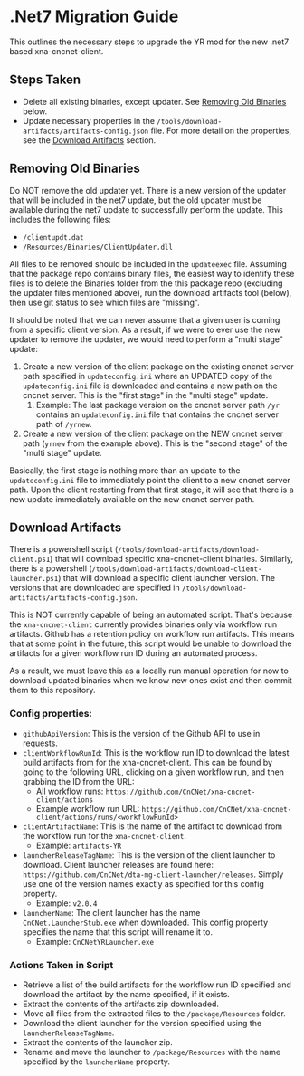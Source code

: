 ﻿# .Net7 Migration Guide

This outlines the necessary steps to upgrade the YR mod for the new .net7 based xna-cncnet-client.

## Steps Taken
- Delete all existing binaries, except updater. See [Removing Old Binaries](#removing-old-binaries) below.
- Update necessary properties in the `/tools/download-artifacts/artifacts-config.json` file. For more detail on the properties, see the [Download Artifacts](#download-artifacts) section.

## Removing Old Binaries

Do NOT remove the old updater yet. There is a new version of the updater that will be included in the net7 update, but the old updater must be available during the net7 update to successfully perform the update. This includes the following files:
  - `/clientupdt.dat`
  - `/Resources/Binaries/ClientUpdater.dll`

All files to be removed should be included in the `updateexec` file.
Assuming that the package repo contains binary files, the easiest way to identify these files is to delete the Binaries folder from the this package repo (excluding the updater files mentioned above), run the download artifacts tool (below), then use git status to see which files are "missing".

It should be noted that we can never assume that a given user is coming from a specific client version. As a result, if we were to ever use the new updater to remove the updater, we would need to perform a "multi stage" update:
1. Create a new version of the client package on the existing cncnet server path specified in `updateconfig.ini` where an UPDATED copy of the `updateconfig.ini` file is downloaded and contains a new path on the cncnet server. This is the "first stage" in the "multi stage" update.
   1. Example: The last package version on the cncnet server path `/yr` contains an `updateconfig.ini` file that contains the cncnet server path of `/yrnew`.
2. Create a new version of the client package on the NEW cncnet server path (`yrnew` from the example above). This is the "second stage" of the "multi stage" update.

Basically, the first stage is nothing more than an update to the `updateconfig.ini` file to immediately point the client to a new cncnet server path. Upon the client restarting from that first stage, it will see that there is a new update immediately available on the new cncnet server path.

## Download Artifacts

There is a powershell script (`/tools/download-artifacts/download-client.ps1`) that will download specific xna-cncnet-client binaries. Similarly, there is a powershell (`/tools/download-artifacts/download-client-launcher.ps1`) that will download a specific client launcher version.
The versions that are downloaded are specified in `/tools/download-artifacts/artifacts-config.json`.

This is NOT currently capable of being an automated script. That's because the `xna-cncnet-client` currently provides binaries only via workflow run artifacts. Github has a retention policy on workflow run artifacts. This means that at some point in the future, this script would be unable to download the artifacts for a given workflow run ID during an automated process.

As a result, we must leave this as a locally run manual operation for now to download updated binaries when we know new ones exist and then commit them to this repository.

### Config properties:
- `githubApiVersion`: This is the version of the Github API to use in requests.
- `clientWorkflowRunId`: This is the workflow run ID to download the latest build artifacts from for the xna-cncnet-client. This can be found by going to the following URL, clicking on a given workflow run, and then grabbing the ID from the URL:
  - All workflow runs: `https://github.com/CnCNet/xna-cncnet-client/actions`
  - Example workflow run URL: `https://github.com/CnCNet/xna-cncnet-client/actions/runs/<workflowRunId>`
- `clientArtifactName`: This is the name of the artifact to download from the workflow run for the `xna-cncnet-client`.
  - Example: `artifacts-YR`
- `launcherReleaseTagName`: This is the version of the client launcher to download. Client launcher releases are found here: `https://github.com/CnCNet/dta-mg-client-launcher/releases`. Simply use one of the version names exactly as specified for this config property. 
  - Example: `v2.0.4`
- `launcherName`: The client launcher has the name `CnCNet.LauncherStub.exe` when downloaded. This config property specifies the name that this script will rename it to.
  - Example: `CnCNetYRLauncher.exe`

### Actions Taken in Script
- Retrieve a list of the build artifacts for the workflow run ID specified and download the artifact by the name specified, if it exists.
- Extract the contents of the artifacts zip downloaded.
- Move all files from the extracted files to the `/package/Resources` folder.
- Download the client launcher for the version specified using the `launcherReleaseTagName`.
- Extract the contents of the launcher zip.
- Rename and move the launcher to `/package/Resources` with the name specified by the `launcherName` property.
